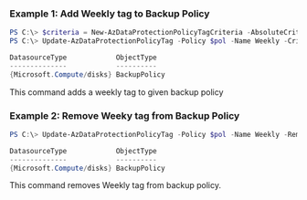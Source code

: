 ### Example 1: Add Weekly tag to Backup Policy
```powershell
PS C:\> $criteria = New-AzDataProtectionPolicyTagCriteria -AbsoluteCriteria FirstOfWeek
PS C:\> Update-AzDataProtectionPolicyTag -Policy $pol -Name Weekly -Criteria $criteria

DatasourceType            ObjectType
--------------            ----------
{Microsoft.Compute/disks} BackupPolicy
```

This command adds a weekly tag to given backup policy

### Example 2: Remove Weeky tag from Backup Policy
```powershell
PS C:\> Update-AzDataProtectionPolicyTag -Policy $pol -Name Weekly -RemoveRule

DatasourceType            ObjectType
--------------            ----------
{Microsoft.Compute/disks} BackupPolicy
```

This command removes Weekly tag from backup policy.

